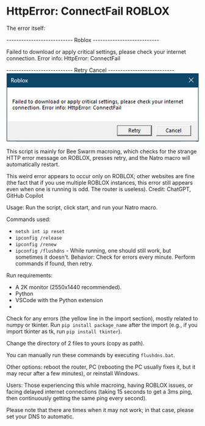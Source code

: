 # HttpError: ConnectFail ROBLOX
The error itself:

--------------------------- Roblox ---------------------------

Failed to download or apply critical settings, please check your internet connection. Error info: HttpError: ConnectFail

--------------------------- Retry Cancel ---------------------------
![ERROR](https://github.com/wikiepeidia/ROBLOX-HttpError-ConnectFail/blob/main/screenshot_1721565764.png)

This script is mainly for Bee Swarm macroing, which checks for the strange HTTP error message on ROBLOX, presses retry, and the Natro macro will automatically restart. 

This weird error appears to occur only on ROBLOX; other websites are fine (the fact that if you use multiple ROBLOX instances, this error still appears even when one is running is odd. The router is useless).
Credit: ChatGPT, GitHub Copilot

Usage: Run the script, click start, and run your Natro macro.

Commands used:
- `netsh int ip reset`
- `ipconfig /release`
- `ipconfig /renew`
- `ipconfig /flushdns` - While running, one should still work, but sometimes it doesn't.
Behavior: Check for errors every minute. Perform commands if found, then retry.

Run requirements:
- A 2K monitor (2550x1440 recommended).
- Python
- VSCode with the Python extension
- 
Check for any errors (the yellow line in the import section), mostly related to numpy or tkinter. Run `pip install package_name` after the import (e.g., if you import tkinter as tk, run `pip install tkinter`).

Change the directory of 2 files to yours (copy as path).

You can manually run these commands by executing `flushdns.bat`.

Other options: reboot the router, PC (rebooting the PC usually fixes it, but it may recur after a few minutes), or reinstall Windows.

Users: Those experiencing this while macroing, having ROBLOX issues, or facing delayed internet connections (taking 15 seconds to get a 3ms ping, then continuously getting the same ping every second).

Please note that there are times when it may not work; in that case, please set your DNS to automatic.
